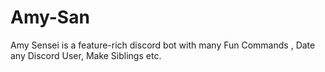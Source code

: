 # Amy-San
Amy Sensei is a feature-rich discord bot with many Fun Commands , Date any Discord User, Make Siblings etc.
